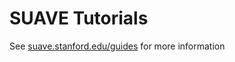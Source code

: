 # SUAVE Tutorials

See [suave.stanford.edu/guides](https://suave.stanford.edu/guides) for more information

